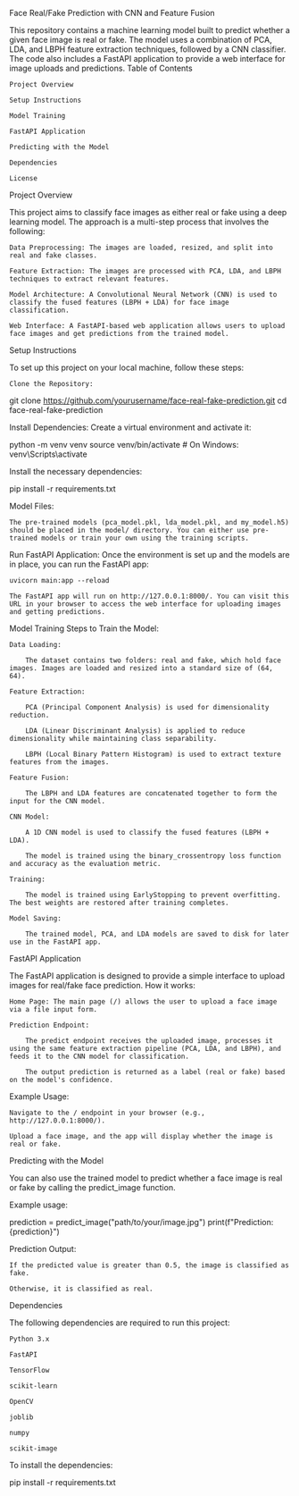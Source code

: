 Face Real/Fake Prediction with CNN and Feature Fusion

This repository contains a machine learning model built to predict whether a given face image is real or fake. The model uses a combination of PCA, LDA, and LBPH feature extraction techniques, followed by a CNN classifier. The code also includes a FastAPI application to provide a web interface for image uploads and predictions.
Table of Contents

    Project Overview

    Setup Instructions

    Model Training

    FastAPI Application

    Predicting with the Model

    Dependencies

    License

Project Overview

This project aims to classify face images as either real or fake using a deep learning model. The approach is a multi-step process that involves the following:

    Data Preprocessing: The images are loaded, resized, and split into real and fake classes.

    Feature Extraction: The images are processed with PCA, LDA, and LBPH techniques to extract relevant features.

    Model Architecture: A Convolutional Neural Network (CNN) is used to classify the fused features (LBPH + LDA) for face image classification.

    Web Interface: A FastAPI-based web application allows users to upload face images and get predictions from the trained model.

Setup Instructions

To set up this project on your local machine, follow these steps:

    Clone the Repository:

git clone https://github.com/yourusername/face-real-fake-prediction.git
cd face-real-fake-prediction

Install Dependencies: Create a virtual environment and activate it:

python -m venv venv
source venv/bin/activate   # On Windows: venv\Scripts\activate

Install the necessary dependencies:

pip install -r requirements.txt

Model Files:

    The pre-trained models (pca_model.pkl, lda_model.pkl, and my_model.h5) should be placed in the model/ directory. You can either use pre-trained models or train your own using the training scripts.

Run FastAPI Application: Once the environment is set up and the models are in place, you can run the FastAPI app:

    uvicorn main:app --reload

    The FastAPI app will run on http://127.0.0.1:8000/. You can visit this URL in your browser to access the web interface for uploading images and getting predictions.

Model Training
Steps to Train the Model:

    Data Loading:

        The dataset contains two folders: real and fake, which hold face images. Images are loaded and resized into a standard size of (64, 64).

    Feature Extraction:

        PCA (Principal Component Analysis) is used for dimensionality reduction.

        LDA (Linear Discriminant Analysis) is applied to reduce dimensionality while maintaining class separability.

        LBPH (Local Binary Pattern Histogram) is used to extract texture features from the images.

    Feature Fusion:

        The LBPH and LDA features are concatenated together to form the input for the CNN model.

    CNN Model:

        A 1D CNN model is used to classify the fused features (LBPH + LDA).

        The model is trained using the binary_crossentropy loss function and accuracy as the evaluation metric.

    Training:

        The model is trained using EarlyStopping to prevent overfitting. The best weights are restored after training completes.

    Model Saving:

        The trained model, PCA, and LDA models are saved to disk for later use in the FastAPI app.

FastAPI Application

The FastAPI application is designed to provide a simple interface to upload images for real/fake face prediction.
How it works:

    Home Page: The main page (/) allows the user to upload a face image via a file input form.

    Prediction Endpoint:

        The predict endpoint receives the uploaded image, processes it using the same feature extraction pipeline (PCA, LDA, and LBPH), and feeds it to the CNN model for classification.

        The output prediction is returned as a label (real or fake) based on the model's confidence.

Example Usage:

    Navigate to the / endpoint in your browser (e.g., http://127.0.0.1:8000/).

    Upload a face image, and the app will display whether the image is real or fake.

Predicting with the Model

You can also use the trained model to predict whether a face image is real or fake by calling the predict_image function.

Example usage:

prediction = predict_image("path/to/your/image.jpg")
print(f"Prediction: {prediction}")

Prediction Output:

    If the predicted value is greater than 0.5, the image is classified as fake.

    Otherwise, it is classified as real.

Dependencies

The following dependencies are required to run this project:

    Python 3.x

    FastAPI

    TensorFlow

    scikit-learn

    OpenCV

    joblib

    numpy

    scikit-image

To install the dependencies:

pip install -r requirements.txt
